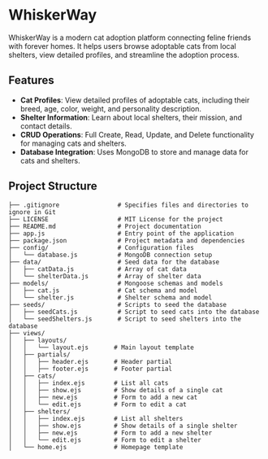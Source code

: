 # WhiskerWay

WhiskerWay is a modern cat adoption platform connecting feline friends with forever homes. It helps users browse adoptable cats from local shelters, view detailed profiles, and streamline the adoption process.

## Features

- **Cat Profiles**: View detailed profiles of adoptable cats, including their breed, age, color, weight, and personality description.
- **Shelter Information**: Learn about local shelters, their mission, and contact details.
- **CRUD Operations**: Full Create, Read, Update, and Delete functionality for managing cats and shelters.
- **Database Integration**: Uses MongoDB to store and manage data for cats and shelters.

## Project Structure

```WhiskerWay/
├── .gitignore                # Specifies files and directories to ignore in Git
├── LICENSE                   # MIT License for the project
├── README.md                 # Project documentation
├── app.js                    # Entry point of the application
├── package.json              # Project metadata and dependencies
├── config/                   # Configuration files
│   └── database.js           # MongoDB connection setup
├── data/                     # Seed data for the database
│   ├── catData.js            # Array of cat data
│   └── shelterData.js        # Array of shelter data
├── models/                   # Mongoose schemas and models
│   ├── cat.js                # Cat schema and model
│   └── shelter.js            # Shelter schema and model
├── seeds/                    # Scripts to seed the database
│   ├── seedCats.js           # Script to seed cats into the database
│   └── seedShelters.js       # Script to seed shelters into the database
├── views/
│   ├── layouts/
│   │   └── layout.ejs       # Main layout template
│   ├── partials/
│   │   ├── header.ejs       # Header partial
│   │   ├── footer.ejs       # Footer partial
│   ├── cats/
│   │   ├── index.ejs        # List all cats
│   │   ├── show.ejs         # Show details of a single cat
│   │   ├── new.ejs          # Form to add a new cat
│   │   └── edit.ejs         # Form to edit a cat
│   ├── shelters/
│   │   ├── index.ejs        # List all shelters
│   │   ├── show.ejs         # Show details of a single shelter
│   │   ├── new.ejs          # Form to add a new shelter
│   │   └── edit.ejs         # Form to edit a shelter
│   └── home.ejs             # Homepage template




